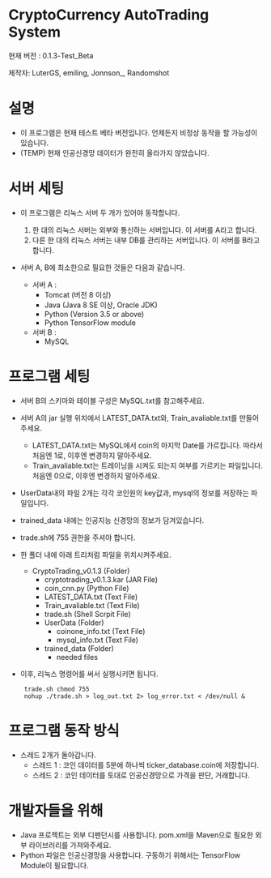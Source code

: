 CryptoCurrency AutoTrading System
==================================

현재 버전 : 0.1.3-Test_Beta 

제작자: LuterGS, emiling, Jonnson_, Randomshot

# 설명
 * 이 프로그램은 현재 테스트 베타 버전입니다. 언제든지 비정상 동작을 할 가능성이 있습니다. 
 * (TEMP) 현재 인공신경망 데이터가 완전히 올라가지 않았습니다.
 
# 서버 세팅
 * 이 프로그램은 리눅스 서버 두 개가 있어야 동작합니다.
   1. 한 대의 리눅스 서버는 외부와 통신하는 서버입니다. 이 서버를 A라고 합니다.
   2. 다른 한 대의 리눅스 서버는 내부 DB를 관리하는 서버입니다. 이 서버를 B라고 합니다.
   
 * 서버 A, B에 최소한으로 필요한 것들은 다음과 같습니다.
   * 서버 A : 
     * Tomcat (버전 8 이상)
     * Java (Java 8 SE 이상, Oracle JDK)  
     * Python (Version 3.5 or above)
     * Python TensorFlow module
   * 서버 B :
     * MySQL
     
# 프로그램 세팅
 * 서버 B의 스키마와 테이블 구성은 MySQL.txt를 참고해주세요.
 * 서버 A의 jar 실행 위치에서 LATEST_DATA.txt와, Train_avaliable.txt를 만들어주세요.
   * LATEST_DATA.txt는 MySQL에서 coin의 마지막 Date를 가르킵니다. 따라서 처음엔 1로, 이후엔 변경하지 말아주세요.
   * Train_avaliable.txt는 트레이닝을 시켜도 되는지 여부를 가르키는 파일입니다. 처음엔 0으로, 이후엔 변경하지 말아주세요.
 * UserData내의 파일 2개는 각각 코인원의 key값과, mysql의 정보를 저장하는 파일입니다.
 * trained_data 내에는 인공지능 신경망의 정보가 담겨있습니다.
 * trade.sh에 755 권한을 주셔야 합니다.  
 
 * 한 폴더 내에 아래 트리처럼 파일을 위치시켜주세요.
   * CryptoTrading_v0.1.3 (Folder)
     * cryptotrading_v0.1.3.kar (JAR File)
     * coin_cnn.py (Python File)
     * LATEST_DATA.txt (Text File)
     * Train_avaliable.txt (Text File)
     * trade.sh (Shell Scrpit File)
     * UserData (Folder)
       * coinone_info.txt (Text File)
       * mysql_info.txt (Text File)
     * trained_data (Folder)
       * needed files
       
 * 이후, 리눅스 명령어를 써서 실행시키면 됩니다.
    <pre><code> trade.sh chmod 755 
    nohup ./trade.sh > log_out.txt 2> log_error.txt < /dev/null &</code></pre>
    
    
# 프로그램 동작 방식
 * 스레드 2개가 돌아갑니다.
   * 스레드 1 : 코인 데이터를 5분에 하나씩 ticker_database.coin에 저장합니다.
   * 스레드 2 : 코인 데이터를 토대로 인공신경망으로 가격을 판단, 거래합니다.
   
# 개발자들을 위해
 * Java 프로젝트는 외부 디펜던시를 사용합니다. pom.xml을 Maven으로 필요한 외부 라이브러리를 가져와주세요.
 * Python 파일은 인공신경망을 사용합니다. 구동하기 위해서는 TensorFlow Module이 필요합니다.
 